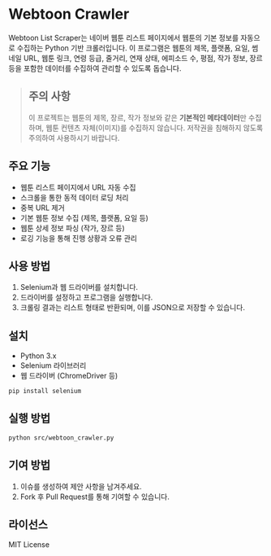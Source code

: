 # Webtoon Crawler

Webtoon List Scraper는 네이버 웹툰 리스트 페이지에서 웹툰의 기본 정보를 자동으로 수집하는 Python 기반 크롤러입니다. 이 프로그램은 웹툰의 제목, 플랫폼, 요일, 썸네일 URL, 웹툰 링크, 연령 등급, 줄거리, 연재 상태, 에피소드 수, 평점, 작가 정보, 장르 등을 포함한 데이터를 수집하여 관리할 수 있도록 돕습니다.

> ## 주의 사항
> 이 프로젝트는 웹툰의 제목, 장르, 작가 정보와 같은 **기본적인 메타데이터**만 수집하며, 웹툰 컨텐츠 자체(이미지)를 수집하지 않습니다. 저작권을 침해하지 않도록 주의하여 사용하시기 바랍니다.

## 주요 기능
- 웹툰 리스트 페이지에서 URL 자동 수집
- 스크롤을 통한 동적 데이터 로딩 처리
- 중복 URL 제거
- 기본 웹툰 정보 수집 (제목, 플랫폼, 요일 등)
- 웹툰 상세 정보 파싱 (작가, 장르 등)
- 로깅 기능을 통해 진행 상황과 오류 관리

## 사용 방법
1. Selenium과 웹 드라이버를 설치합니다.
2. 드라이버를 설정하고 프로그램을 실행합니다.
3. 크롤링 결과는 리스트 형태로 반환되며, 이를 JSON으로 저장할 수 있습니다.

## 설치
- Python 3.x
- Selenium 라이브러리
- 웹 드라이버 (ChromeDriver 등)

```bash
pip install selenium
```

## 실행 방법
```bash
python src/webtoon_crawler.py
```



## 기여 방법
1. 이슈를 생성하여 제안 사항을 남겨주세요.
2. Fork 후 Pull Request를 통해 기여할 수 있습니다.

## 라이선스
MIT License

